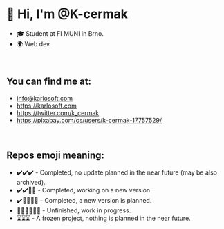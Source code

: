 # 👋 Hi, I'm @K-cermak

- 🎓 Student at FI MUNI in Brno.<br>
- 🌍 Web dev.

<br>

## You can find me at:
  - info@karlosoft.com
  - https://karlosoft.com
  - https://twitter.com/k_cermak
  - https://pixabay.com/cs/users/k-cermak-17757529/

<br>

## Repos emoji meaning:
  - ✔️✔️✔️ - Completed, no update planned in the near future (may be also archived).
  - ✔️✔️👨‍💻 - Completed, working on a new version.
  - ✔️👨‍💻👨‍💻 - Completed, a new version is planned.
  - 👨‍💻👨‍💻👨‍💻 - Unfinished, work in progress.
  - ⌛⌛⌛ - A frozen project, nothing is planned in the near future.
